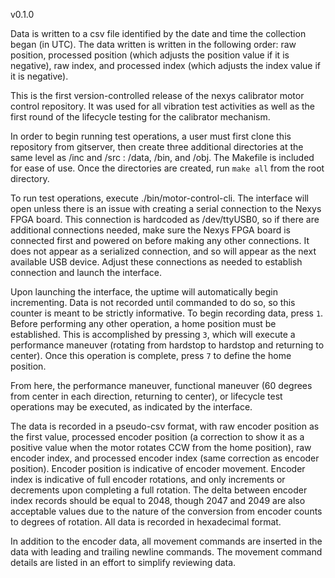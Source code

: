 v0.1.0

Data is written to a csv file identified by the date and time the collection began (in UTC). The data written is written in the following order: raw position, processed position (which adjusts the position value if it is negative), raw index, and processed index (which adjusts the index value if it is negative).

This is the first version-controlled release of the nexys calibrator motor control repository. It was used for all vibration test activities as well as the first round of the lifecycle testing for the calibrator mechanism.

In order to begin running test operations, a user must first clone this repository from gitserver, then create three additional directories at the same level as /inc and /src : /data, /bin, and /obj. The Makefile is included for ease of use. Once the directories are created, run `make all` from the root directory.

To run test operations, execute ./bin/motor-control-cli. The interface will open unless there is an issue with creating a serial connection to the Nexys FPGA board. This connection is hardcoded as /dev/ttyUSB0, so if there are additional connections needed, make sure the Nexys FPGA board is connected first and powered on before making any other connections. It does not appear as a serialized connection, and so will appear as the next available USB device. Adjust these connections as needed to establish connection and launch the interface.

Upon launching the interface, the uptime will automatically begin incrementing. Data is not recorded until commanded to do so, so this counter is meant to be strictly informative. To begin recording data, press `1`. Before performing any other operation, a home position must be established. This is accomplished by pressing `3`, which will execute a performance maneuver (rotating from hardstop to hardstop and returning to center). Once this operation is complete, press `7` to define the home position.

From here, the performance maneuver, functional maneuver (60 degrees from center in each direction, returning to center), or lifecycle test operations may be executed, as indicated by the interface. 

The data is recorded in a pseudo-csv format, with raw encoder position as the first value, processed encoder position (a correction to show it as a positive value when the motor rotates CCW from the home position), raw encoder index, and processed encoder index (same correction as encoder position). Encoder position is indicative of encoder movement. Encoder index is indicative of full encoder rotations, and only increments or decrements upon completing a full rotation. The delta between encoder index records should be equal to 2048, though 2047 and 2049 are also acceptable values due to the nature of the conversion from encoder counts to degrees of rotation. All data is recorded in hexadecimal format. 

In addition to the encoder data, all movement commands are inserted in the data with leading and trailing newline commands. The movement command details are listed in an effort to simplify reviewing data.
